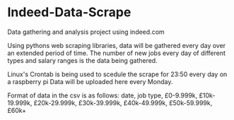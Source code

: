 # Indeed-Data-Scrape
Data gathering and analysis project using indeed.com 

Using pythons web scraping libraries, data will be gathered every day over an extended period of time.
The number of new jobs every day of different types and salary ranges is the data being gathered.

Linux's Crontab is being used to scedule the scrape for 23:50 every day on a raspberry pi
Data will be uploaded here every Monday.

Format of data in the csv is as follows:
  date, job type, £0-9.999k,  £10k-19.999k, £20k-29.999k, £30k-39.999k, £40k-49.999k, £50k-59.999k, £60k+
